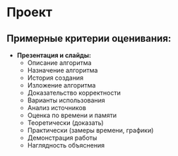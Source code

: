 # Проект

## Примерные критерии оценивания:

- **Презентация и слайды:**
  - Описание алгоритма
   - Назначение алгоритма
   - История создания
   - Изложение алгоритма
   - Доказательство корректности
   - Варианты использования
   - Анализ источников
  - Оценка по времени и памяти
   - Теоретически (доказать)
   - Практически (замеры времени, графики)
  - Демонстрация работы
   - Наглядность объяснения
